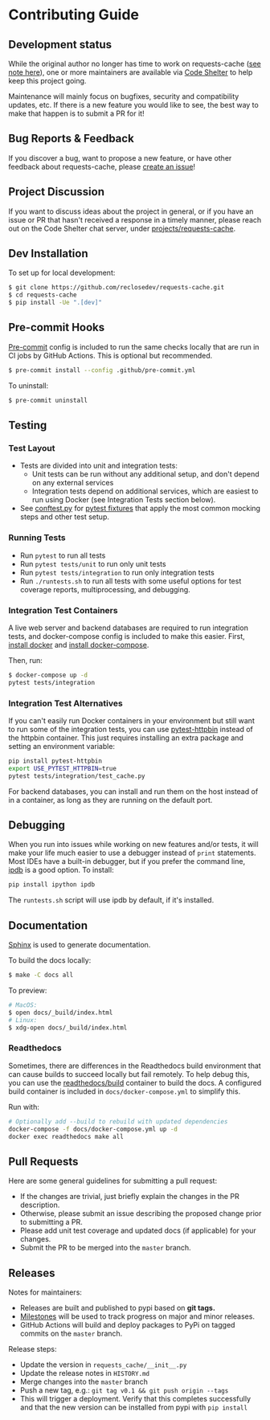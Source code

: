 # Contributing Guide

## Development status
While the original author no longer has time to work on requests-cache
([see note here](https://github.com/reclosedev/requests-cache/blob/master/CODESHELTER.md)),
one or more maintainers are available via [Code Shelter](https://www.codeshelter.co) to help keep
this project going.

Maintenance will mainly focus on bugfixes, security and compatibility updates, etc.
If there is a new feature you would like to see, the best way to make that happen is to submit a PR
for it!

## Bug Reports & Feedback
If you discover a bug, want to propose a new feature, or have other feedback about requests-cache, please
[create an issue](https://github.com/reclosedev/requests-cache/issues/new/choose)!

## Project Discussion
If you want to discuss ideas about the project in general, or if you have an issue or PR that hasn't
received a response in a timely manner, please reach out on the Code Shelter chat server, under
[projects/requests-cache](https://codeshelter.zulipchat.com/#narrow/stream/186993-projects/topic/requests-cache).

## Dev Installation
To set up for local development:

```bash
$ git clone https://github.com/reclosedev/requests-cache.git
$ cd requests-cache
$ pip install -Ue ".[dev]"
```

## Pre-commit Hooks
[Pre-commit](https://github.com/pre-commit/pre-commit) config is included to run the same checks
locally that are run in CI jobs by GitHub Actions. This is optional but recommended.
```bash
$ pre-commit install --config .github/pre-commit.yml
```

To uninstall:
```bash
$ pre-commit uninstall
```

## Testing

### Test Layout
* Tests are divided into unit and integration tests:
    * Unit tests can be run without any additional setup, and don't depend on any external services
    * Integration tests depend on additional services, which are easiest to run using Docker
      (see Integration Tests section below).
* See [conftest.py](https://github.com/reclosedev/requests-cache/blob/master/tests/conftest.py) for
  [pytest fixtures](https://docs.pytest.org/en/stable/fixture.html) that apply the most common
  mocking steps and other test setup.
  
### Running Tests
* Run `pytest` to run all tests
* Run `pytest tests/unit` to run only unit tests
* Run `pytest tests/integration` to run only integration tests
* Run `./runtests.sh` to run all tests with some useful options for test coverage reports,
  multiprocessing, and debugging.

### Integration Test Containers
A live web server and backend databases are required to run integration tests, and docker-compose
config is included to make this easier. First, [install docker](https://docs.docker.com/get-docker/)
and [install docker-compose](https://docs.docker.com/compose/install/).

Then, run:
```bash
$ docker-compose up -d
pytest tests/integration
```

### Integration Test Alternatives
If you can't easily run Docker containers in your environment but still want to run some of the
integration tests, you can use [pytest-httpbin](https://github.com/kevin1024/pytest-httpbin) instead
of the httpbin container. This just requires installing an extra package and setting an environment
variable:
```bash
pip install pytest-httpbin
export USE_PYTEST_HTTPBIN=true
pytest tests/integration/test_cache.py
```

For backend databases, you can install and run them on the host instead of in a container, as long
as they are running on the default port.

## Debugging
When you run into issues while working on new features and/or tests, it will make your life much easier
to use a debugger instead of `print` statements. Most IDEs have a built-in debugger, but if
you prefer the command line, [ipdb](https://github.com/gotcha/ipdb) is a good option. To install:
```bash
pip install ipython ipdb
```

The `runtests.sh` script will use ipdb by default, if it's installed.

## Documentation
[Sphinx](http://www.sphinx-doc.org/en/master/) is used to generate documentation.

To build the docs locally:
```bash
$ make -C docs all
```

To preview:
```bash
# MacOS:
$ open docs/_build/index.html
# Linux:
$ xdg-open docs/_build/index.html
```

### Readthedocs
Sometimes, there are differences in the Readthedocs build environment that can cause builds to
succeed locally but fail remotely. To help debug this, you can use the 
[readthedocs/build](https://github.com/readthedocs/readthedocs-docker-images) container to build
the docs. A configured build container is included in `docs/docker-compose.yml` to simplify this.

Run with:
```bash
# Optionally add --build to rebuild with updated dependencies
docker-compose -f docs/docker-compose.yml up -d
docker exec readthedocs make all
```

## Pull Requests
Here are some general guidelines for submitting a pull request:

- If the changes are trivial, just briefly explain the changes in the PR description.
- Otherwise, please submit an issue describing the proposed change prior to submitting a PR.
- Please add unit test coverage and updated docs (if applicable) for your changes.
- Submit the PR to be merged into the `master` branch.

## Releases
Notes for maintainers:
- Releases are built and published to pypi based on **git tags.**
- [Milestones](https://github.com/reclosedev/requests-cache/milestones) will be used to track
progress on major and minor releases. 
- GitHub Actions will build and deploy packages to PyPi on tagged commits
on the `master` branch.
  
Release steps:
- Update the version in `requests_cache/__init__.py`
- Update the release notes in `HISTORY.md`
- Merge changes into the `master` branch
- Push a new tag, e.g.: `git tag v0.1 && git push origin --tags`
- This will trigger a deployment. Verify that this completes successfully and that the new version
  can be installed from pypi with `pip install`
